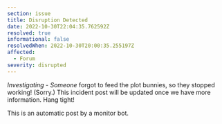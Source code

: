 ```yaml
---
section: issue
title: Disruption Detected
date: 2022-10-30T22:04:35.762592Z
resolved: true
informational: false
resolvedWhen: 2022-10-30T20:00:35.255197Z
affected:
  - Forum
severity: disrupted
---
```

*Investigating* - _Someone_ forgot to feed the plot bunnies, so they stopped working! (Sorry.) This incident post will be updated once we have more information. Hang tight!

This is an automatic post by a monitor bot.
        